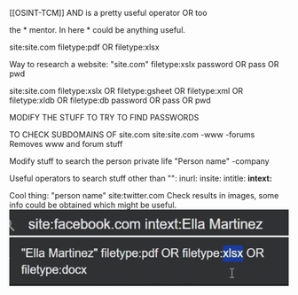 [[OSINT-TCM]]
AND is a pretty useful operator
OR too

the * mentor. In here * could be anything useful.



site:site.com
filetype:pdf OR filetype:xlsx

Way to research a website:
"site.com" filetype:xslx password OR pass OR pwd

site:site.com  filetype:xslx OR filetype:gsheet OR filetype:xml OR filetype:xldb OR filetype:db password OR pass OR pwd

MODIFY THE STUFF TO TRY TO FIND PASSWORDS


TO CHECK SUBDOMAINS OF site.com
site:site.com -www -forums
Removes www and forum stuff


Modify stuff to search the person private life
"Person name" -company


Useful operators to search stuff other than "":
inurl:
insite:
intitle:
**intext:**

Cool thing:
"person name" site:twitter.com
Check results in images, some info could be obtained which might be useful.![Alt text](../Images/Screenshot%202024-06-16%20at%2017.56.02.png)![Alt text](../Images/Screenshot%202024-06-16%20at%2017.56.27.png)